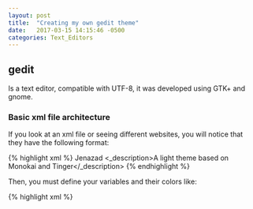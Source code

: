 ```yaml
---
layout: post
title:  "Creating my own gedit theme"
date:   2017-03-15 14:15:46 -0500
categories: Text_Editors
---
```

## gedit

Is a text editor, compatible with UTF-8, it was developed using GTK+ and gnome.  

### Basic xml file architecture

If you look at an xml file or seeing different websites, you will notice that they have the following format:

  {% highlight xml %}
    <?xml version="1.0" encoding="UTF-8"?>
    <style-scheme id="mwtheme" _name="MwTheme" version="1.0">
      <author>Jenazad</author>
      <_description>A light theme based on Monokai and Tinger</_description>
    </style-scheme>
  {% endhighlight %}

Then, you must define your variables and their colors like:

  {% highlight xml %}
    <style name="cursor"  foreground="fuchsia"/>
  {% endhighlight %}

For example, the previous line we defined a variable cursor with color fuchsia.  
We can define color variable name like:

  {% highlight xml %}
    <color name="gray"        value="#bbbbbb"/>
    <color name="white"       value="#eeeeee"/>
    <color name="full_white"  value="#eeeeee"/>
    <color name="yellow"      value="#fce94f"/>
    <color name="senape"      value="#acc900"/>
    <color name="red"         value="#ff2f6a"/>
    <color name="ambra"       value="#ff9900"/>
    <color name="asfalto"     value="#555753"/>
    <color name="lime"        value="#96ff00"/>
    <color name="green"       value="#00c900"/>
    <color name="alga"        value="#00c99b"/>
    <color name="aqua"        value="#00d8ff"/>
    <color name="orange"      value="#ff6100"/>
    <color name="cyan"        value="#009cff"/>
    <color name="violet"      value="#9e91ff"/>
    <color name="light_blue"  value="#adb2ff"/>
    <color name="carbon"      value="#232323"/>
    <color name="pink"        value="#ff3a35"/>
    <color name="purple"      value="#bb66ff"/>
    <color name="fuchsia"     value="#ff44cc"/>
    <color name="magenta"     value="#ff79d9"/>
    <color name="blue"        value="#97e1ff"/>
    <color name="bright_blue" value="#00fffa"/>
    <color name="less_grey"   value="#dddeee"/>
    <color name="less_black"  value="#080d12"/>
  {% endhighlight %}

You can see my example `MwTheme.xml` [here](/files/mwtheme.zip).

